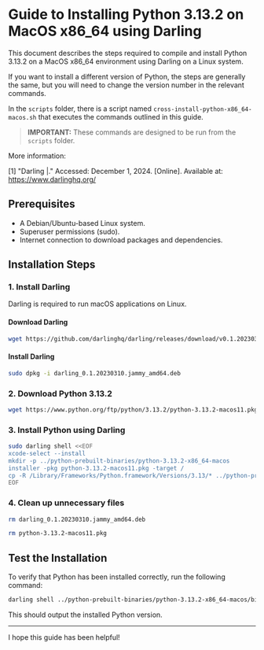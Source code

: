 # Guide to Installing Python 3.13.2 on MacOS x86_64 using Darling

This document describes the steps required to compile and install Python 3.13.2 on a MacOS x86_64 environment using Darling on a Linux system.

If you want to install a different version of Python, the steps are generally the same, but you will need to change the version number in the relevant commands.

In the `scripts` folder, there is a script named `cross-install-python-x86_64-macos.sh` that executes the commands outlined in this guide.

> **IMPORTANT:** These commands are designed to be run from the `scripts` folder.

More information:

[1] "Darling |." Accessed: December 1, 2024. [Online]. Available at: https://www.darlinghq.org/

## Prerequisites

- A Debian/Ubuntu-based Linux system.
- Superuser permissions (sudo).
- Internet connection to download packages and dependencies.

## Installation Steps

### 1. Install Darling

Darling is required to run macOS applications on Linux.

#### Download Darling

```bash
wget https://github.com/darlinghq/darling/releases/download/v0.1.20230310_update_sources_11_5/darling_0.1.20230310.jammy_amd64.deb
```

#### Install Darling

```bash
sudo dpkg -i darling_0.1.20230310.jammy_amd64.deb
```

### 2. Download Python 3.13.2

```bash
wget https://www.python.org/ftp/python/3.13.2/python-3.13.2-macos11.pkg
```

### 3. Install Python using Darling

```bash
sudo darling shell <<EOF
xcode-select --install
mkdir -p ../python-prebuilt-binaries/python-3.13.2-x86_64-macos
installer -pkg python-3.13.2-macos11.pkg -target /
cp -R /Library/Frameworks/Python.framework/Versions/3.13/* ../python-prebuilt-binaries/python-3.13.2-x86_64-macos
EOF
```

### 4. Clean up unnecessary files

```bash
rm darling_0.1.20230310.jammy_amd64.deb

rm python-3.13.2-macos11.pkg
```

## Test the Installation

To verify that Python has been installed correctly, run the following command:

```bash
darling shell ../python-prebuilt-binaries/python-3.13.2-x86_64-macos/bin/python3 --version
```

This should output the installed Python version.

---

I hope this guide has been helpful!

